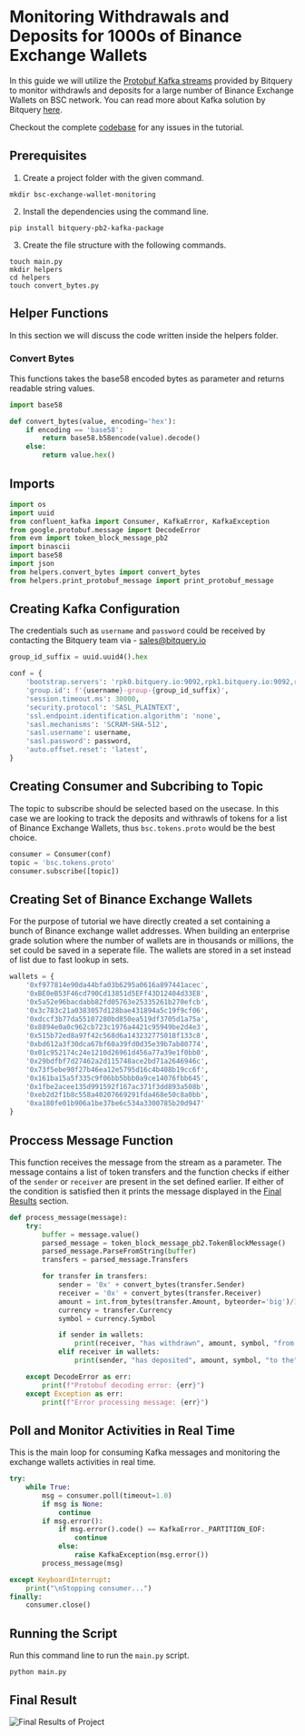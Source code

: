 # Monitoring Withdrawals and Deposits for 1000s of Binance Exchange Wallets

In this guide we will utilize the [Protobuf Kafka streams](docs/streams/protobuf/kafka-protobuf-python.md) provided by Bitquery to monitor withdrawls and deposits for a large number of Binance Exchange Wallets on BSC network.  You can read more about Kafka solution by Bitquery [here](docs/streams/kafka-streaming-concepts.md).

Checkout the complete [codebase](https://github.com/bitquery/binance-exchange-wallets-monitoring) for any issues in the tutorial.

## Prerequisites

1. Create a project folder with the given command.

```shell
mkdir bsc-exchange-wallet-monitoring
```

2. Install the dependencies using the command line.

```shell
pip install bitquery-pb2-kafka-package
```

3. Create the file structure with the following commands.

```shell
touch main.py
mkdir helpers
cd helpers
touch convert_bytes.py
```

## Helper Functions

In this section we will discuss the code written inside the helpers folder.

### Convert Bytes

This functions takes the base58 encoded bytes as parameter and returns readable string values.

```python
import base58

def convert_bytes(value, encoding='hex'):
    if encoding == 'base58':
        return base58.b58encode(value).decode()
    else:
        return value.hex()
```

## Imports

```python
import os
import uuid
from confluent_kafka import Consumer, KafkaError, KafkaException
from google.protobuf.message import DecodeError
from evm import token_block_message_pb2
import binascii
import base58
import json
from helpers.convert_bytes import convert_bytes 
from helpers.print_protobuf_message import print_protobuf_message
```

## Creating Kafka Configuration

The credentials such as `username` and `password` could be received by contacting the Bitquery team via - sales@bitquery.io

```python
group_id_suffix = uuid.uuid4().hex

conf = {
    'bootstrap.servers': 'rpk0.bitquery.io:9092,rpk1.bitquery.io:9092,rpk2.bitquery.io:9092',
    'group.id': f'{username}-group-{group_id_suffix}',  
    'session.timeout.ms': 30000,
    'security.protocol': 'SASL_PLAINTEXT',
    'ssl.endpoint.identification.algorithm': 'none',
    'sasl.mechanisms': 'SCRAM-SHA-512',
    'sasl.username': username,
    'sasl.password': password,
    'auto.offset.reset': 'latest',
}
```

## Creating Consumer and Subcribing to Topic
The topic to subscribe should be selected based on the usecase. In this case we are looking to track the deposits and withrawls of tokens for a list of Binance Exchange Wallets, thus `bsc.tokens.proto` would be the best choice.

```python
consumer = Consumer(conf)
topic = 'bsc.tokens.proto'
consumer.subscribe([topic])
```

## Creating Set of Binance Exchange Wallets

For the purpose of tutorial we have directly created a set containing a bunch of Binance exchange wallet addresses. When building an enterprise grade solution where the number of wallets are in thousands or millions, the set could be saved in a seperate file. The wallets are stored in a set instead of list due to fast lookup in sets.

```python
wallets = {
    '0xf977814e90da44bfa03b6295a0616a897441acec', 
    '0xBE0eB53F46cd790Cd13851d5EFf43D12404d33E8', 
    '0x5a52e96bacdabb82fd05763e25335261b270efcb',
    '0x3c783c21a0383057d128bae431894a5c19f9cf06',
    '0xdccf3b77da55107280bd850ea519df3705d1a75a',
    '0x8894e0a0c962cb723c1976a4421c95949be2d4e3',
    '0x515b72ed8a97f42c568d6a143232775018f133c8',
    '0xbd612a3f30dca67bf60a39fd0d35e39b7ab80774',
    '0x01c952174c24e1210d26961d456a77a39e1f0bb0',
    '0x29bdfbf7d27462a2d115748ace2bd71a2646946c',
    '0x73f5ebe90f27b46ea12e5795d16c4b408b19cc6f',
    '0x161ba15a5f335c9f06bb5bbb0a9ce14076fbb645',
    '0x1fbe2acee135d991592f167ac371f3dd893a508b',
    '0xeb2d2f1b8c558a40207669291fda468e50c8a0bb',
    '0xa180fe01b906a1be37be6c534a3300785b20d947'
}
```

## Proccess Message Function

This function receives the message from the stream as a parameter. The message contains a list of token transfers and the function checks if either of the `sender` or `receiver` are present in the set defined earlier. If either of the condition is satisfied then it prints the message displayed in the [Final Results](#final-result) section.

```python
def process_message(message):
    try:
        buffer = message.value()
        parsed_message = token_block_message_pb2.TokenBlockMessage()
        parsed_message.ParseFromString(buffer)
        transfers = parsed_message.Transfers

        for transfer in transfers:
            sender = '0x' + convert_bytes(transfer.Sender)
            receiver = '0x' + convert_bytes(transfer.Receiver)
            amount = int.from_bytes(transfer.Amount, byteorder='big')/10e18
            currency = transfer.Currency
            symbol = currency.Symbol

            if sender in wallets:
                print(receiver, "has withdrawn", amount, symbol, "from the", sender, "Exchange Wallet")
            elif receiver in wallets:
                print(sender, "has deposited", amount, symbol, "to the", receiver, "Exchange Wallet")

    except DecodeError as err:
        print(f"Protobuf decoding error: {err}")
    except Exception as err:
        print(f"Error processing message: {err}")

```

##  Poll and Monitor Activities in Real Time

This is the main loop for consuming Kafka messages and monitoring the exchange wallets activities in real time.

```python
try:
    while True:
        msg = consumer.poll(timeout=1.0)
        if msg is None:
            continue
        if msg.error():
            if msg.error().code() == KafkaError._PARTITION_EOF:
                continue
            else:
                raise KafkaException(msg.error())
        process_message(msg)

except KeyboardInterrupt:
    print("\nStopping consumer...")
finally:
    consumer.close()
```

## Running the Script

Run this command line to run the `main.py` script.

```shell
python main.py
```

## Final Result

![Final Results of Project](../../static/img/usecases/kafka-examples/result.png)
